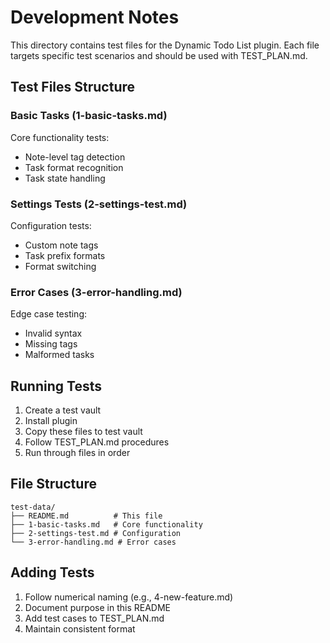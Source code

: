 # Development Notes

This directory contains test files for the Dynamic Todo List plugin. Each file targets specific test scenarios and should be used with TEST_PLAN.md.

## Test Files Structure

### Basic Tasks (1-basic-tasks.md)
Core functionality tests:
- Note-level tag detection
- Task format recognition
- Task state handling

### Settings Tests (2-settings-test.md)
Configuration tests:
- Custom note tags
- Task prefix formats
- Format switching

### Error Cases (3-error-handling.md)
Edge case testing:
- Invalid syntax
- Missing tags
- Malformed tasks

## Running Tests
1. Create a test vault
2. Install plugin
3. Copy these files to test vault
4. Follow TEST_PLAN.md procedures
5. Run through files in order

## File Structure
```
test-data/
├── README.md          # This file
├── 1-basic-tasks.md   # Core functionality
├── 2-settings-test.md # Configuration
└── 3-error-handling.md # Error cases
```

## Adding Tests
1. Follow numerical naming (e.g., 4-new-feature.md)
2. Document purpose in this README
3. Add test cases to TEST_PLAN.md
4. Maintain consistent format